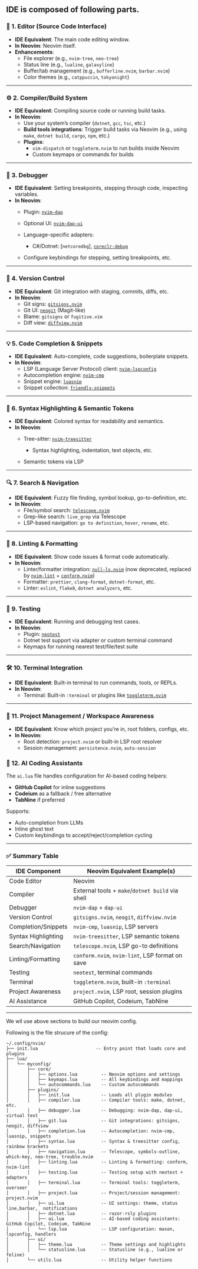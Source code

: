 ## IDE is composed of following parts.

### 🔧 1. **Editor (Source Code Interface)**

- **IDE Equivalent**: The main code editing window.
- **In Neovim**: Neovim itself.
- **Enhancements**:
  - File explorer (e.g., `nvim-tree`, `neo-tree`)
  - Status line (e.g., `lualine`, `galaxyline`)
  - Buffer/tab management (e.g., `bufferline.nvim`, `barbar.nvim`)
  - Color themes (e.g., `catppuccin`, `tokyonight`)

---

### ⚙️ 2. **Compiler/Build System**

- **IDE Equivalent**: Compiling source code or running build tasks.
- **In Neovim**:
  - Use your system’s compiler (`dotnet`, `gcc`, `tsc`, etc.)
  - **Build tools integrations**: Trigger build tasks via Neovim (e.g., using `make`, `dotnet build`, `cargo`, `npm`, etc.)
  - **Plugins**:
    - `vim-dispatch` or `toggleterm.nvim` to run builds inside Neovim
    - Custom keymaps or commands for builds

---

### 🐞 3. **Debugger**

- **IDE Equivalent**: Setting breakpoints, stepping through code, inspecting variables.
- **In Neovim**:
  - Plugin: [`nvim-dap`](https://github.com/mfussenegger/nvim-dap)
  - Optional UI: [`nvim-dap-ui`](https://github.com/rcarriga/nvim-dap-ui)
  - Language-specific adapters:
    - C#/Dotnet: \[`netcoredbg`], [`coreclr-debug`](https://github.com/Samsung/netcoredbg)

  - Configure keybindings for stepping, setting breakpoints, etc.

---

### 🌳 4. **Version Control**

- **IDE Equivalent**: Git integration with staging, commits, diffs, etc.
- **In Neovim**:
  - Git signs: [`gitsigns.nvim`](https://github.com/lewis6991/gitsigns.nvim)
  - Git UI: [`neogit`](https://github.com/TimUntersberger/neogit) (Magit-like)
  - Blame: `gitsigns` or `fugitive.vim`
  - Diff view: [`diffview.nvim`](https://github.com/sindrets/diffview.nvim)

---

### 💡 5. **Code Completion & Snippets**

- **IDE Equivalent**: Auto-complete, code suggestions, boilerplate snippets.
- **In Neovim**:
  - LSP (Language Server Protocol) client: [`nvim-lspconfig`](https://github.com/neovim/nvim-lspconfig)
  - Autocompletion engine: [`nvim-cmp`](https://github.com/hrsh7th/nvim-cmp)
  - Snippet engine: [`luasnip`](https://github.com/L3MON4D3/LuaSnip)
  - Snippet collection: [`friendly-snippets`](https://github.com/rafamadriz/friendly-snippets)

---

### 🎨 6. **Syntax Highlighting & Semantic Tokens**

- **IDE Equivalent**: Colored syntax for readability and semantics.
- **In Neovim**:
  - Tree-sitter: [`nvim-treesitter`](https://github.com/nvim-treesitter/nvim-treesitter)
    - Syntax highlighting, indentation, text objects, etc.

  - Semantic tokens via LSP

---

### 🔍 7. **Search & Navigation**

- **IDE Equivalent**: Fuzzy file finding, symbol lookup, go-to-definition, etc.
- **In Neovim**:
  - File/symbol search: [`telescope.nvim`](https://github.com/nvim-telescope/telescope.nvim)
  - Grep-like search: `live_grep` via Telescope
  - LSP-based navigation: `go to definition`, `hover`, `rename`, etc.

---

### 🧼 8. **Linting & Formatting**

- **IDE Equivalent**: Show code issues & format code automatically.
- **In Neovim**:
  - Linter/formatter integration: [`null-ls.nvim`](https://github.com/jose-elias-alvarez/null-ls.nvim) (now deprecated, replaced by [`nvim-lint`](https://github.com/mfussenegger/nvim-lint) + [`conform.nvim`](https://github.com/stevearc/conform.nvim))
  - Formatter: `prettier`, `clang-format`, `dotnet-format`, etc.
  - Linter: `eslint`, `flake8`, `dotnet analyzers`, etc.

---

### 🧪 9. **Testing**

- **IDE Equivalent**: Running and debugging test cases.
- **In Neovim**:
  - Plugin: [`neotest`](https://github.com/nvim-neotest/neotest)
  - Dotnet test support via adapter or custom terminal command
  - Keymaps for running nearest test/file/test suite

---

### 🛠️ 10. **Terminal Integration**

- **IDE Equivalent**: Built-in terminal to run commands, tools, or REPLs.
- **In Neovim**:
  - Terminal: Built-in `:terminal` or plugins like [`toggleterm.nvim`](https://github.com/akinsho/toggleterm.nvim)

---

### 🧭 11. **Project Management / Workspace Awareness**

- **IDE Equivalent**: Know which project you're in, root folders, configs, etc.
- **In Neovim**:
  - Root detection: `project.nvim` or built-in LSP root resolver
  - Session management: `persistence.nvim`, `auto-session`

### 🤖 12. AI Coding Assistants

The `ai.lua` file handles configuration for AI-based coding helpers:

- **GitHub Copilot** for inline suggestions
- **Codeium** as a fallback / free alternative
- **TabNine** if preferred

Supports:
- Auto-completion from LLMs
- Inline ghost text
- Custom keybindings to accept/reject/completion cycling

---

### ✅ Summary Table

| IDE Component       | Neovim Equivalent Example(s)                     |
| ------------------- | ------------------------------------------------ |
| Code Editor         | Neovim                                           |
| Compiler            | External tools + `make`/`dotnet build` via shell |
| Debugger            | `nvim-dap` + `dap-ui`                            |
| Version Control     | `gitsigns.nvim`, `neogit`, `diffview.nvim`       |
| Completion/Snippets | `nvim-cmp`, `luasnip`, LSP servers               |
| Syntax Highlighting | `nvim-treesitter`, LSP semantic tokens           |
| Search/Navigation   | `telescope.nvim`, LSP go-to definitions          |
| Linting/Formatting  | `conform.nvim`, `nvim-lint`, LSP format on save  |
| Testing             | `neotest`, terminal commands                     |
| Terminal            | `toggleterm.nvim`, built-in `:terminal`          |
| Project Awareness   | `project.nvim`, LSP root, session plugins        |
| AI Assistance       | GitHub Copilot, Codeium, TabNine                 |

---

We wll use above sections to build our neovim config.

Following is the file strucure of the config:

```text
~/.config/nvim/
├── init.lua                      -- Entry point that loads core and plugins
├── lua/
│   └── myconfig/
│       ├── core/
│       │   ├── options.lua         -- Neovim options and settings
│       │   ├── keymaps.lua         -- All keybindings and mappings
│       │   └── autocommands.lua    -- Custom autocommands
│       ├── plugins/
│       │   ├── init.lua            -- Loads all plugin modules
│       │   ├── compiler.lua        -- Compiler tools: make, dotnet, etc.
│       │   ├── debugger.lua        -- Debugging: nvim-dap, dap-ui, virtual text
│       │   ├── git.lua             -- Git integrations: gitsigns, neogit, diffview
│       │   ├── completion.lua      -- Autocompletion: nvim-cmp, luasnip, snippets
│       │   ├── syntax.lua          -- Syntax & treesitter config, rainbow brackets
│       │   ├── navigation.lua      -- Telescope, symbols-outline, which-key, neo-tree, trouble.nvim
│       │   ├── linting.lua         -- Linting & formatting: conform, nvim-lint
│       │   ├── testing.lua         -- Testing setup with neotest + adapters
│       │   ├── terminal.lua        -- Terminal tools: toggleterm, overseer
│       │   ├── project.lua         -- Project/session management: project.nvim
│       │   ├── ui.lua              -- UI settings: theme, status line,barbar,  notifications
│       │   ├── dotnet.lua          -- razor-rsly plugins
│       │   ├── ai.lua              -- AI-based coding assistants: GitHub Copilot, Codeium, TabNine
│       │   └── lsp.lua             -- LSP configuration: mason, lspconfig, handlers
│       ├── ui/
│       │   ├── theme.lua           -- Theme settings and highlights
│       │   └── statusline.lua      -- Statusline (e.g., lualine or feline)
│       └── utils.lua               -- Utility helper functions
```
